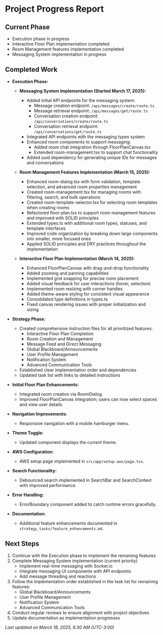 # Project Progress Report

## Current Phase
- Execution phase in progress
- Interactive Floor Plan implementation completed
- Room Management features implementation completed
- Messaging System implementation in progress

## Completed Work
- **Execution Phase:**
  - **Messaging System Implementation (Started March 17, 2025):**
    - Added initial API endpoints for the messaging system:
      - Message creation endpoint: `/api/messages/create/route.ts`
      - Message retrieval endpoint: `/api/messages/get/route.ts`
      - Conversation creation endpoint: `/api/conversations/create/route.ts`
      - Conversation retrieval endpoint: `/api/conversations/get/route.ts`
    - Integrated API endpoints with the messaging types system
    - Enhanced room components to support messaging:
      - Added room chat integration through FloorPlanCanvas.tsx
      - Extended room-management.tsx to support chat functionality
    - Added uuid dependency for generating unique IDs for messages and conversations
    
  - **Room Management Features Implementation (March 15, 2025):**
    - Enhanced room-dialog.tsx with form validation, template selection, and advanced room properties management
    - Created room-management.tsx for managing rooms with filtering, search, and bulk operations
    - Created room-template-selector.tsx for selecting room templates when creating rooms
    - Refactored floor-plan.tsx to support room management features and improved with SOLID principles
    - Extended types.ts with additional room types, statuses, and template interfaces
    - Improved code organization by breaking down large components into smaller, more focused ones
    - Applied SOLID principles and DRY practices throughout the implementation
  
  - **Interactive Floor Plan Implementation (March 14, 2025):**
    - Enhanced FloorPlanCanvas with drag-and-drop functionality
    - Added zooming and panning capabilities
    - Implemented grid snapping for precise room placement
    - Added visual feedback for user interactions (hover, selection)
    - Implemented room resizing with corner handles
    - Added theme-aware styling for consistent visual appearance
    - Consolidated type definitions in types.ts
    - Fixed canvas rendering issues with proper initialization and sizing
  
- **Strategy Phase:**
  - Created comprehensive instruction files for all prioritized features:
    - Interactive Floor Plan Completion
    - Room Creation and Management
    - Message Feed and Direct Messaging
    - Global Blackboard/Announcements
    - User Profile Management
    - Notification System
    - Advanced Communication Tools
  - Established clear implementation order and dependencies
  - Updated task list with links to detailed instructions
- **Initial Floor Plan Enhancements:** 
  - Integrated room creation via RoomDialog.
  - Improved FloorPlanCanvas integration; users can now select spaces and view user details.
- **Navigation Improvements:** 
  - Responsive navigation with a mobile hamburger menu.
- **Theme Toggle:** 
  - Updated component displays the current theme.
- **AWS Configuration:** 
  - AWS setup page implemented in `src/app/setup-aws/page.tsx`.
- **Search Functionality:** 
  - Debounced search implemented in SearchBar and SearchContext with improved performance.
- **Error Handling:** 
  - ErrorBoundary component added to catch runtime errors gracefully.
- **Documentation:** 
  - Additional feature enhancements documented in `strategy_tasks/feature_enhancements.md`.

## Next Steps
1. Continue with the Execution phase to implement the remaining features
2. Complete Messaging System implementation (current priority)
   - Implement real-time messaging with Socket.io
   - Integrate messaging UI components with API endpoints
   - Add message threading and reactions
3. Follow the implementation order established in the task list for remaining features:
   - Global Blackboard/Announcements
   - User Profile Management
   - Notification System
   - Advanced Communication Tools
4. Conduct regular reviews to ensure alignment with project objectives
5. Update documentation as implementation progresses

_Last updated on March 18, 2025, 6:30 AM (UTC-3:00)_
